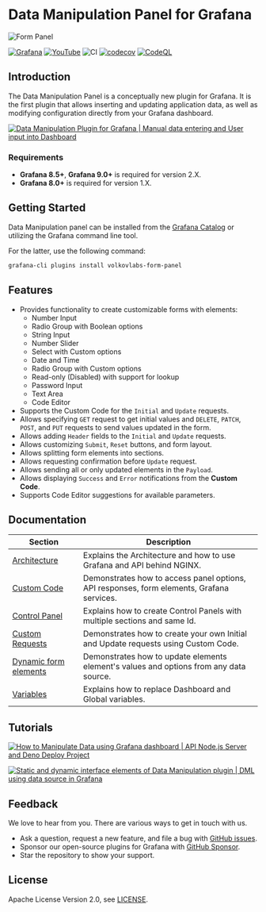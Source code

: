 # Data Manipulation Panel for Grafana

![Form Panel](https://raw.githubusercontent.com/volkovlabs/volkovlabs-form-panel/main/src/img/panel.png)

[![Grafana](https://img.shields.io/badge/Grafana-9.4.3-orange)](https://www.grafana.com)
[![YouTube](https://img.shields.io/badge/YouTube-Playlist-red)](https://www.youtube.com/playlist?list=PLPow72ygztmRXSNBxyw0sFnnvNRY_CsSA)
![CI](https://github.com/volkovlabs/volkovlabs-form-panel/workflows/CI/badge.svg)
[![codecov](https://codecov.io/gh/VolkovLabs/volkovlabs-form-panel/branch/main/graph/badge.svg?token=0m6f0ktUar)](https://codecov.io/gh/VolkovLabs/volkovlabs-form-panel)
[![CodeQL](https://github.com/VolkovLabs/volkovlabs-form-panel/actions/workflows/codeql-analysis.yml/badge.svg)](https://github.com/VolkovLabs/volkovlabs-form-panel/actions/workflows/codeql-analysis.yml)

## Introduction

The Data Manipulation Panel is a conceptually new plugin for Grafana. It is the first plugin that allows inserting and updating application data, as well as modifying configuration directly from your Grafana dashboard.

[![Data Manipulation Plugin for Grafana | Manual data entering and User input into Dashboard](https://raw.githubusercontent.com/volkovlabs/volkovlabs-form-panel/main/img/video.png)](https://youtu.be/DXALVG8GijM)

### Requirements

- **Grafana 8.5+**, **Grafana 9.0+** is required for version 2.X.
- **Grafana 8.0+** is required for version 1.X.

## Getting Started

Data Manipulation panel can be installed from the [Grafana Catalog](https://grafana.com/grafana/plugins/volkovlabs-form-panel/) or utilizing the Grafana command line tool.

For the latter, use the following command:

```bash
grafana-cli plugins install volkovlabs-form-panel
```

## Features

- Provides functionality to create customizable forms with elements:
  - Number Input
  - Radio Group with Boolean options
  - String Input
  - Number Slider
  - Select with Custom options
  - Date and Time
  - Radio Group with Custom options
  - Read-only (Disabled) with support for lookup
  - Password Input
  - Text Area
  - Code Editor
- Supports the Custom Code for the `Initial` and `Update` requests.
- Allows specifying `GET` request to get initial values and `DELETE`, `PATCH`, `POST`, and `PUT` requests to send values updated in the form.
- Allows adding `Header` fields to the `Initial` and `Update` requests.
- Allows customizing `Submit`, `Reset` buttons, and form layout.
- Allows splitting form elements into sections.
- Allows requesting confirmation before `Update` request.
- Allows sending all or only updated elements in the `Payload`.
- Allows displaying `Success` and `Error` notifications from the **Custom Code**.
- Supports Code Editor suggestions for available parameters.

## Documentation

| Section | Description |
| -- | -- |
| [Architecture](https://volkovlabs.io/plugins/volkovlabs-form-panel/architecture) | Explains the Architecture and how to use Grafana and API behind NGINX. |
| [Custom Code](https://volkovlabs.io/plugins/volkovlabs-form-panel/code) | Demonstrates how to access panel options, API responses, form elements, Grafana services. |
| [Control Panel](https://volkovlabs.io/plugins/volkovlabs-form-panel/control) | Explains how to create Control Panels with multiple sections and same Id. |
| [Custom Requests](https://volkovlabs.io/plugins/volkovlabs-form-panel/request) | Demonstrates how to create your own Initial and Update requests using Custom Code. |
| [Dynamic form elements](https://volkovlabs.io/plugins/volkovlabs-form-panel/dynamic) | Demonstrates how to update elements element's values and options from any data source. |
| [Variables](https://volkovlabs.io/plugins/volkovlabs-form-panel/variables) | Explains how to replace Dashboard and Global variables. |

## Tutorials

[![How to Manipulate Data using Grafana dashboard | API Node.js Server and Deno Deploy Project](https://raw.githubusercontent.com/volkovlabs/volkovlabs-form-panel/main/img/server.png)](https://youtu.be/SHN2S-dRIEM)

[![Static and dynamic interface elements of Data Manipulation plugin | DML using data source in Grafana](https://raw.githubusercontent.com/volkovlabs/volkovlabs-form-panel/main/img/elements.png)](https://youtu.be/RSVH1bSBNl8)

## Feedback

We love to hear from you. There are various ways to get in touch with us.

- Ask a question, request a new feature, and file a bug with [GitHub issues](https://github.com/volkovlabs/volkovlabs-form-panel/issues/new/choose).
- Sponsor our open-source plugins for Grafana with [GitHub Sponsor](https://github.com/sponsors/VolkovLabs).
- Star the repository to show your support.

## License

Apache License Version 2.0, see [LICENSE](https://github.com/volkovlabs/volkovlabs-form-panel/blob/main/LICENSE).
